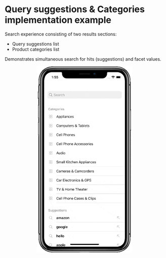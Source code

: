 #  Query suggestions & Categories implementation example

Search experience consisting of two results sections: 
- Query suggestions list
- Product categories list

Demonstrates simultaneous search for hits (suggestions) and facet values.


<p align="center">
<img src="/Resources/query-suggestions-categories.gif" width="300"/>
</p>
